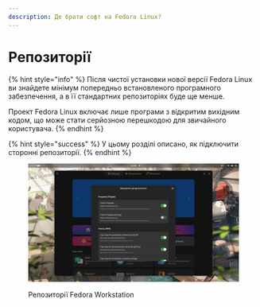 ```yaml
---
description: Де брати софт на Fedora Linux?
---
```


# Репозиторії

{% hint style="info" %}
Після чистої установки нової версії Fedora Linux ви знайдете мінімум попередньо встановленого програмного забезпечення, а в її стандартних репозиторіях буде ще менше.

Проект Fedora Linux включає лише програми з відкритим вихідним кодом, що може стати серйозною перешкодою для звичайного користувача.
{% endhint %}

{% hint style="success" %}
У цьому розділі описано, як підключити сторонні репозиторії.
{% endhint %}

<figure><img src="../.gitbook/assets/image (1) (1) (1) (1) (1) (1) (1) (1) (1) (1) (1) (1) (1) (1) (1).png" alt=""><figcaption><p>Репозиторії Fedora Workstation</p></figcaption></figure>
